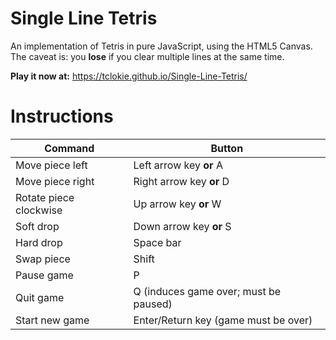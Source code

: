 # Single Line Tetris
An implementation of Tetris in pure JavaScript, using the HTML5 Canvas.
The caveat is: you **lose** if you clear multiple lines at the same time.

**Play it now at:** https://tclokie.github.io/Single-Line-Tetris/

# Instructions

| Command | Button |
|----------|----------|
| Move piece left | Left arrow key **or** A |
| Move piece right | Right arrow key **or** D |
| Rotate piece clockwise | Up arrow key **or** W  |
| Soft drop | Down arrow key **or** S  |
| Hard drop | Space bar |
| Swap piece | Shift |
| Pause game | P |
| Quit game | Q (induces game over; must be paused) |
| Start new game | Enter/Return key (game must be over) |
